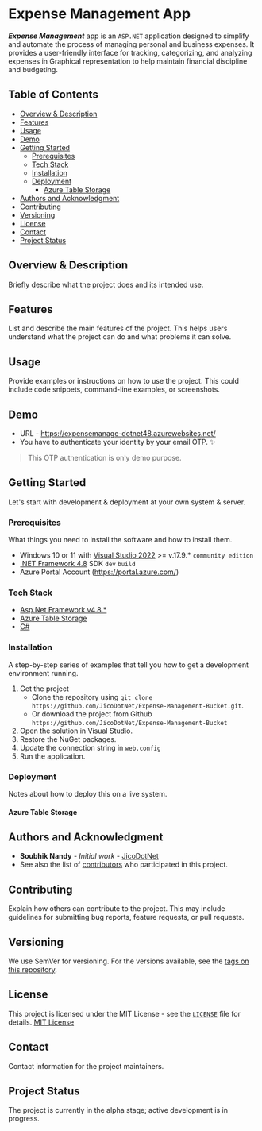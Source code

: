 
# Expense Management App
**_Expense Management_** app is an `ASP.NET` application designed to simplify and automate the process of managing personal and business expenses. It provides a user-friendly interface for tracking, categorizing, and analyzing expenses in Graphical representation to help maintain financial discipline and budgeting.

## Table of Contents
- [Overview & Description](#overview--description)
- [Features](#features)
- [Usage](#usage)
- [Demo](#demo)
- [Getting Started](#getting-started)
  - [Prerequisites](#prerequisites)
  - [Tech Stack](#tech-stack)
  - [Installation](#installation)
  - [Deployment](#deployment)
    - [Azure Table Storage](#azure-table-storage)
- [Authors and Acknowledgment](#authors-and-acknowledgment)
- [Contributing](#contributing)
- [Versioning](#versioning)
- [License](#license)
- [Contact](#contact)
- [Project Status](#project-status)

## Overview & Description
Briefly describe what the project does and its intended use.

## Features
List and describe the main features of the project. This helps users understand what the project can do and what problems it can solve.


## Usage
Provide examples or instructions on how to use the project. This could include code snippets, command-line examples, or screenshots.

## Demo 
- URL - https://expensemanage-dotnet48.azurewebsites.net/
- You have to authenticate your identity by your email OTP.  ✨
> This OTP authentication is only demo purpose.

## Getting Started
Let's start with development & deployment at your own system & server.
### Prerequisites
What things you need to install the software and how to install them.
-  Windows 10 or 11 with [Visual Studio 2022](https://visualstudio.microsoft.com/vs/community) >= v.17.9.* `community edition`
- [.NET Framework 4.8](https://dotnet.microsoft.com/download/dotnet-framework/thank-you/net48-developer-pack-offline-installer) SDK `dev` `build`
- Azure Portal Account (https://portal.azure.com/)

### Tech Stack
- [Asp.Net Framework v4.8.*](https://dotnet.microsoft.com/en-us/learn/aspnet/what-is-aspnet)
- [Azure Table Storage](https://learn.microsoft.com/en-us/azure/storage/tables/table-storage-overview)
- [C#](https://dotnet.microsoft.com/en-us/languages/csharp)

### Installation
A step-by-step series of examples that tell you how to get a development environment running.

1. Get the project
    - Clone the repository using `git clone https://github.com/JicoDotNet/Expense-Management-Bucket.git`.
    - Or download the project from Github `https://github.com/JicoDotNet/Expense-Management-Bucket`
2. Open the solution in Visual Studio.
3. Restore the NuGet packages.
4. Update the connection string in `web.config`
5. Run the application.

### Deployment
Notes about how to deploy this on a live system.

#### Azure Table Storage 

## Authors and Acknowledgment
- **Soubhik Nandy** - _Initial work_ - [JicoDotNet](https://github.com/JicoDotNet)
- See also the list of [contributors](https://github.com/JicoDotNet/Expense-Management-Bucket/tree/feature/readme-update#contributing) who participated in this project.

## Contributing
Explain how others can contribute to the project. This may include guidelines for submitting bug reports, feature requests, or pull requests.

## Versioning
We use SemVer for versioning. For the versions available, see the [tags on this repository](https://github.com/JicoDotNet/Expense-Management-Bucket).

## License
This project is licensed under the MIT License - see the [`LICENSE`](https://github.com/JicoDotNet/Expense-Management-Bucket/blob/master/LICENSE) file for details.
[MIT License](https://choosealicense.com/licenses/mit/)

## Contact
Contact information for the project maintainers.

## Project Status
The project is currently in the alpha stage; active development is in progress.